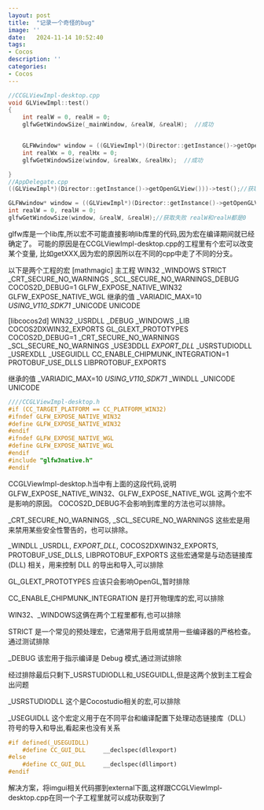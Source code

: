 ```yaml
---
layout: post
title:  "记录一个奇怪的bug"
image: ''
date:   2024-11-14 10:52:40
tags:
- Cocos
description: ''
categories: 
- Cocos
---
```


```cpp
//CCGLViewImpl-desktop.cpp
void GLViewImpl::test()
{
	int realW = 0, realH = 0;
	glfwGetWindowSize(_mainWindow, &realW, &realH);  //成功


	GLFWwindow* window = ((GLViewImpl*)(Director::getInstance()->getOpenGLView()))->getWindow();
	int realWx = 0, realHx = 0;
	glfwGetWindowSize(window, &realWx, &realHx);  //成功

}
//AppDelegate.cpp
((GLViewImpl*)(Director::getInstance()->getOpenGLView()))->test();//获取成功

GLFWwindow* window = ((GLViewImpl*)(Director::getInstance()->getOpenGLView()))->getWindow();
int realW = 0, realH = 0;
glfwGetWindowSize(window, &realW, &realH);//获取失败 realW和realH都是0
```
glfw库是一个lib库,所以宏不可能直接影响lib库里的代码,因为宏在编译期间就已经确定了。
可能的原因是在CCGLViewImpl-desktop.cpp的工程里有个宏可以改变某个变量,
比如getXXX,因为宏的原因所以在不同的cpp中走了不同的分支。

以下是两个工程的宏
[mathmagic] 主工程
WIN32
_WINDOWS
STRICT
_CRT_SECURE_NO_WARNINGS
_SCL_SECURE_NO_WARNINGS_DEBUG
COCOS2D_DEBUG=1
GLFW_EXPOSE_NATIVE_WIN32
GLFW_EXPOSE_NATIVE_WGL
继承的值
_VARIADIC_MAX=10
_USING_V110_SDK71_
_UNICODE
UNICODE

[libcocos2d]
WIN32
_USRDLL
_DEBUG
_WINDOWS
_LIB
COCOS2DXWIN32_EXPORTS
GL_GLEXT_PROTOTYPES
COCOS2D_DEBUG=1
_CRT_SECURE_NO_WARNINGS
_SCL_SECURE_NO_WARNINGS
_USE3DDLL
_EXPORT_DLL_
_USRSTUDIODLL
_USREXDLL
_USEGUIDLL
CC_ENABLE_CHIPMUNK_INTEGRATION=1
PROTOBUF_USE_DLLS
LIBPROTOBUF_EXPORTS

继承的值
_VARIADIC_MAX=10
_USING_V110_SDK71_
_WINDLL
_UNICODE
UNICODE


```cpp
////CCGLViewImpl-desktop.h
#if (CC_TARGET_PLATFORM == CC_PLATFORM_WIN32)
#ifndef GLFW_EXPOSE_NATIVE_WIN32
#define GLFW_EXPOSE_NATIVE_WIN32
#endif
#ifndef GLFW_EXPOSE_NATIVE_WGL
#define GLFW_EXPOSE_NATIVE_WGL
#endif
#include "glfw3native.h"
#endif
```
CCGLViewImpl-desktop.h当中有上面的这段代码,说明GLFW_EXPOSE_NATIVE_WIN32、GLFW_EXPOSE_NATIVE_WGL
这两个宏不是影响的原因。
COCOS2D_DEBUG不会影响到库里的方法也可以排除。

_CRT_SECURE_NO_WARNINGS, _SCL_SECURE_NO_WARNINGS
这些宏是用来禁用某些安全性警告的，也可以排除。

_WINDLL _USRDLL, _EXPORT_DLL_, COCOS2DXWIN32_EXPORTS, PROTOBUF_USE_DLLS, LIBPROTOBUF_EXPORTS
这些宏通常是与动态链接库 (DLL) 相关，用来控制 DLL 的导出和导入,可以排除

GL_GLEXT_PROTOTYPES 应该只会影响OpenGL,暂时排除

CC_ENABLE_CHIPMUNK_INTEGRATION 是打开物理库的宏,可以排除

WIN32、_WINDOWS这俩在两个工程里都有,也可以排除

STRICT 是一个常见的预处理宏，它通常用于启用或禁用一些编译器的严格检查。通过测试排除

_DEBUG 该宏用于指示编译是 Debug 模式,通过测试排除

经过排除最后只剩下_USRSTUDIODLL和_USEGUIDLL,但是这两个放到主工程会出问题

_USRSTUDIODLL 这个是Cocostudio相关的宏,可以排除

_USEGUIDLL 这个宏定义用于在不同平台和编译配置下处理动态链接库（DLL）符号的导入和导出,看起来也没有关系

```cpp
#if defined(_USEGUIDLL)
    #define CC_GUI_DLL     __declspec(dllexport)
#else
    #define CC_GUI_DLL     __declspec(dllimport)
#endif
```


解决方案，将imgui相关代码挪到external下面,这样跟CCGLViewImpl-desktop.cpp在同一个子工程里就可以成功获取到了